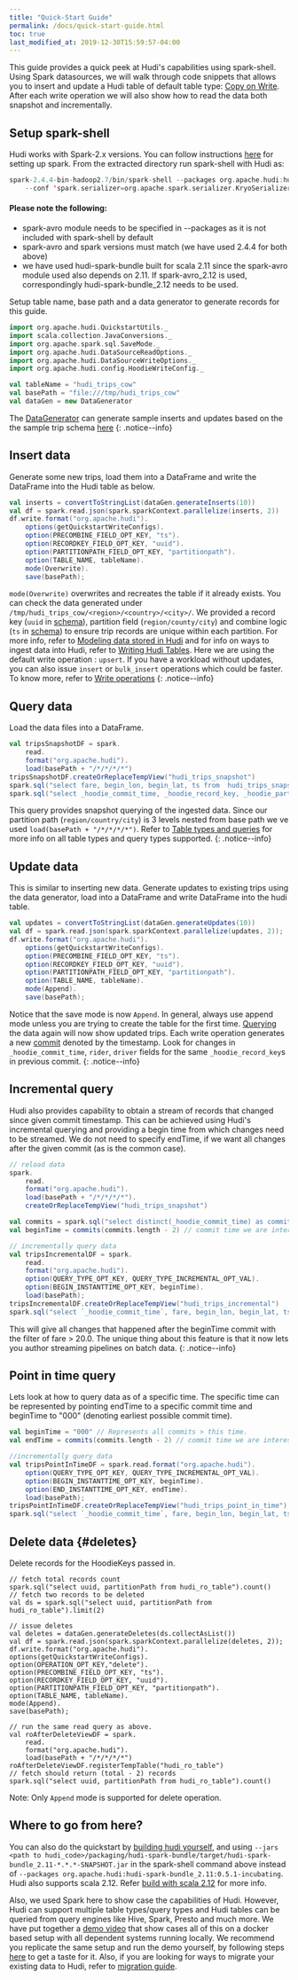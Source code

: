 ```yaml
---
title: "Quick-Start Guide"
permalink: /docs/quick-start-guide.html
toc: true
last_modified_at: 2019-12-30T15:59:57-04:00
---
```


This guide provides a quick peek at Hudi's capabilities using spark-shell. Using Spark datasources, we will walk through 
code snippets that allows you to insert and update a Hudi table of default table type: 
[Copy on Write](/docs/concepts.html#copy-on-write-table). 
After each write operation we will also show how to read the data both snapshot and incrementally.

## Setup spark-shell

Hudi works with Spark-2.x versions. You can follow instructions [here](https://spark.apache.org/downloads.html) for setting up spark. 
From the extracted directory run spark-shell with Hudi as:

```scala
spark-2.4.4-bin-hadoop2.7/bin/spark-shell --packages org.apache.hudi:hudi-spark-bundle_2.11:0.5.1-incubating,org.apache.spark:spark-avro_2.11:2.4.4 \
    --conf 'spark.serializer=org.apache.spark.serializer.KryoSerializer'
```

<div class="notice--info">
  <h4>Please note the following: </h4>
<ul>
  <li>spark-avro module needs to be specified in --packages as it is not included with spark-shell by default</li>
  <li>spark-avro and spark versions must match (we have used 2.4.4 for both above)</li>
  <li>we have used hudi-spark-bundle built for scala 2.11 since the spark-avro module used also depends on 2.11. 
         If spark-avro_2.12 is used, correspondingly hudi-spark-bundle_2.12 needs to be used. </li>
</ul>
</div>

Setup table name, base path and a data generator to generate records for this guide.

```scala
import org.apache.hudi.QuickstartUtils._
import scala.collection.JavaConversions._
import org.apache.spark.sql.SaveMode._
import org.apache.hudi.DataSourceReadOptions._
import org.apache.hudi.DataSourceWriteOptions._
import org.apache.hudi.config.HoodieWriteConfig._

val tableName = "hudi_trips_cow"
val basePath = "file:///tmp/hudi_trips_cow"
val dataGen = new DataGenerator
```

The [DataGenerator](https://github.com/apache/incubator-hudi/blob/master/hudi-spark/src/main/java/org/apache/hudi/QuickstartUtils.java#L50) 
can generate sample inserts and updates based on the the sample trip schema [here](https://github.com/apache/incubator-hudi/blob/master/hudi-spark/src/main/java/org/apache/hudi/QuickstartUtils.java#L57)
{: .notice--info}


## Insert data

Generate some new trips, load them into a DataFrame and write the DataFrame into the Hudi table as below.

```scala
val inserts = convertToStringList(dataGen.generateInserts(10))
val df = spark.read.json(spark.sparkContext.parallelize(inserts, 2))
df.write.format("org.apache.hudi").
    options(getQuickstartWriteConfigs).
    option(PRECOMBINE_FIELD_OPT_KEY, "ts").
    option(RECORDKEY_FIELD_OPT_KEY, "uuid").
    option(PARTITIONPATH_FIELD_OPT_KEY, "partitionpath").
    option(TABLE_NAME, tableName).
    mode(Overwrite).
    save(basePath);
``` 

`mode(Overwrite)` overwrites and recreates the table if it already exists.
You can check the data generated under `/tmp/hudi_trips_cow/<region>/<country>/<city>/`. We provided a record key 
(`uuid` in [schema](https://github.com/apache/incubator-hudi/blob/master/hudi-spark/src/main/java/org/apache/hudi/QuickstartUtils.java#L58)), partition field (`region/county/city`) and combine logic (`ts` in 
[schema](https://github.com/apache/incubator-hudi/blob/master/hudi-spark/src/main/java/org/apache/hudi/QuickstartUtils.java#L58)) to ensure trip records are unique within each partition. For more info, refer to 
[Modeling data stored in Hudi](https://cwiki.apache.org/confluence/pages/viewpage.action?pageId=113709185#FAQ-HowdoImodelthedatastoredinHudi)
and for info on ways to ingest data into Hudi, refer to [Writing Hudi Tables](/docs/writing_data.html).
Here we are using the default write operation : `upsert`. If you have a workload without updates, you can also issue 
`insert` or `bulk_insert` operations which could be faster. To know more, refer to [Write operations](/docs/writing_data#write-operations)
{: .notice--info}
 
## Query data 

Load the data files into a DataFrame.

```scala
val tripsSnapshotDF = spark.
    read.
    format("org.apache.hudi").
    load(basePath + "/*/*/*/*")
tripsSnapshotDF.createOrReplaceTempView("hudi_trips_snapshot")
spark.sql("select fare, begin_lon, begin_lat, ts from  hudi_trips_snapshot where fare > 20.0").show()
spark.sql("select _hoodie_commit_time, _hoodie_record_key, _hoodie_partition_path, rider, driver, fare from  hudi_trips_snapshot").show()
```

This query provides snapshot querying of the ingested data. Since our partition path (`region/country/city`) is 3 levels nested 
from base path we ve used `load(basePath + "/*/*/*/*")`. 
Refer to [Table types and queries](/docs/concepts#table-types--queries) for more info on all table types and query types supported.
{: .notice--info}

## Update data

This is similar to inserting new data. Generate updates to existing trips using the data generator, load into a DataFrame 
and write DataFrame into the hudi table.

```scala
val updates = convertToStringList(dataGen.generateUpdates(10))
val df = spark.read.json(spark.sparkContext.parallelize(updates, 2));
df.write.format("org.apache.hudi").
    options(getQuickstartWriteConfigs).
    option(PRECOMBINE_FIELD_OPT_KEY, "ts").
    option(RECORDKEY_FIELD_OPT_KEY, "uuid").
    option(PARTITIONPATH_FIELD_OPT_KEY, "partitionpath").
    option(TABLE_NAME, tableName).
    mode(Append).
    save(basePath);
```

Notice that the save mode is now `Append`. In general, always use append mode unless you are trying to create the table for the first time.
[Querying](#query-data) the data again will now show updated trips. Each write operation generates a new [commit](http://hudi.incubator.apache.org/docs/concepts.html) 
denoted by the timestamp. Look for changes in `_hoodie_commit_time`, `rider`, `driver` fields for the same `_hoodie_record_key`s in previous commit. 
{: .notice--info}

## Incremental query

Hudi also provides capability to obtain a stream of records that changed since given commit timestamp. 
This can be achieved using Hudi's incremental querying and providing a begin time from which changes need to be streamed. 
We do not need to specify endTime, if we want all changes after the given commit (as is the common case). 

```scala
// reload data
spark.
    read.
    format("org.apache.hudi").
    load(basePath + "/*/*/*/*").
    createOrReplaceTempView("hudi_trips_snapshot")

val commits = spark.sql("select distinct(_hoodie_commit_time) as commitTime from  hudi_trips_snapshot order by commitTime").map(k => k.getString(0)).take(50)
val beginTime = commits(commits.length - 2) // commit time we are interested in

// incrementally query data
val tripsIncrementalDF = spark.
    read.
    format("org.apache.hudi").
    option(QUERY_TYPE_OPT_KEY, QUERY_TYPE_INCREMENTAL_OPT_VAL).
    option(BEGIN_INSTANTTIME_OPT_KEY, beginTime).
    load(basePath);
tripsIncrementalDF.createOrReplaceTempView("hudi_trips_incremental")
spark.sql("select `_hoodie_commit_time`, fare, begin_lon, begin_lat, ts from  hudi_trips_incremental where fare > 20.0").show()
``` 

This will give all changes that happened after the beginTime commit with the filter of fare > 20.0. The unique thing about this
feature is that it now lets you author streaming pipelines on batch data.
{: .notice--info}

## Point in time query

Lets look at how to query data as of a specific time. The specific time can be represented by pointing endTime to a 
specific commit time and beginTime to "000" (denoting earliest possible commit time). 

```scala
val beginTime = "000" // Represents all commits > this time.
val endTime = commits(commits.length - 2) // commit time we are interested in

//incrementally query data
val tripsPointInTimeDF = spark.read.format("org.apache.hudi").
    option(QUERY_TYPE_OPT_KEY, QUERY_TYPE_INCREMENTAL_OPT_VAL).
    option(BEGIN_INSTANTTIME_OPT_KEY, beginTime).
    option(END_INSTANTTIME_OPT_KEY, endTime).
    load(basePath);
tripsPointInTimeDF.createOrReplaceTempView("hudi_trips_point_in_time")
spark.sql("select `_hoodie_commit_time`, fare, begin_lon, begin_lat, ts from  hudi_trips_point_in_time where fare > 20.0").show()
```

## Delete data {#deletes}
Delete records for the HoodieKeys passed in.

```
// fetch total records count
spark.sql("select uuid, partitionPath from hudi_ro_table").count()
// fetch two records to be deleted
val ds = spark.sql("select uuid, partitionPath from hudi_ro_table").limit(2)

// issue deletes
val deletes = dataGen.generateDeletes(ds.collectAsList())
val df = spark.read.json(spark.sparkContext.parallelize(deletes, 2));
df.write.format("org.apache.hudi").
options(getQuickstartWriteConfigs).
option(OPERATION_OPT_KEY,"delete").
option(PRECOMBINE_FIELD_OPT_KEY, "ts").
option(RECORDKEY_FIELD_OPT_KEY, "uuid").
option(PARTITIONPATH_FIELD_OPT_KEY, "partitionpath").
option(TABLE_NAME, tableName).
mode(Append).
save(basePath);

// run the same read query as above.
val roAfterDeleteViewDF = spark.
    read.
    format("org.apache.hudi").
    load(basePath + "/*/*/*/*")
roAfterDeleteViewDF.registerTempTable("hudi_ro_table")
// fetch should return (total - 2) records
spark.sql("select uuid, partitionPath from hudi_ro_table").count()
```
Note: Only `Append` mode is supported for delete operation.

## Where to go from here?

You can also do the quickstart by [building hudi yourself](https://github.com/apache/incubator-hudi#building-apache-hudi-from-source), 
and using `--jars <path to hudi_code>/packaging/hudi-spark-bundle/target/hudi-spark-bundle_2.11-*.*.*-SNAPSHOT.jar` in the spark-shell command above
instead of `--packages org.apache.hudi:hudi-spark-bundle_2.11:0.5.1-incubating`. Hudi also supports scala 2.12. Refer [build with scala 2.12](https://github.com/apache/incubator-hudi#build-with-scala-212)
for more info.

Also, we used Spark here to show case the capabilities of Hudi. However, Hudi can support multiple table types/query types and 
Hudi tables can be queried from query engines like Hive, Spark, Presto and much more. We have put together a 
[demo video](https://www.youtube.com/watch?v=VhNgUsxdrD0) that show cases all of this on a docker based setup with all 
dependent systems running locally. We recommend you replicate the same setup and run the demo yourself, by following 
steps [here](/docs/docker_demo.html) to get a taste for it. Also, if you are looking for ways to migrate your existing data 
to Hudi, refer to [migration guide](/docs/migration_guide.html). 
